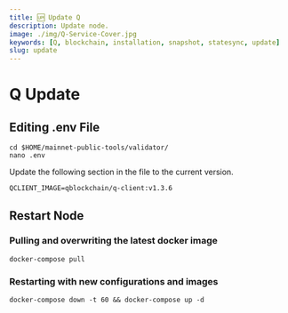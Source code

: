 ```yaml
---
title: 🆙 Update Q
description: Update node.
image: ./img/Q-Service-Cover.jpg
keywords: [Q, blockchain, installation, snapshot, statesync, update]
slug: update
---
```


# Q Update

## Editing .env File
```
cd $HOME/mainnet-public-tools/validator/
nano .env
```

Update the following section in the file to the current version.
```
QCLIENT_IMAGE=qblockchain/q-client:v1.3.6
```

## Restart Node

### Pulling and overwriting the latest docker image
```
docker-compose pull
```

### Restarting with new configurations and images
```
docker-compose down -t 60 && docker-compose up -d
```




